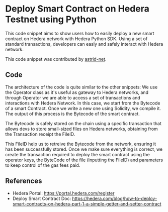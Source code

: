 # Deploy Smart Contract on Hedera Testnet using Python

This code snippet aims to show users how to easily deploy a new smart contract on Hedera network with Hedera Python SDK. Using a set of standard transactions, developers can easly and safely interact with Hedera network.

This code snippet was contributed by [astrid-net](https://github.com/astrid-net).

## Code

The architecture of the code is quite similar to the other snippets: We use the Operator class as it's useful as gateway to Hedera networks, and through Operator we are able to access a set of transactions and interactions with Hedera Network. In this case, we start from the Bytecode of a smart Contract. Once we write a new one using Solidity, we compile it. The output of this process is the Bytecode of the smart contract. 

The Bytecode is safely stored on the chain using a specific transaction that allows devs to store small-sized files on Hedera networks, obtaining from the Transaction receipt the FileID. 

This FileID help us to retreive the Bytecode from the network, ensuring it has been successfully stored. Once we make sure everything is correct, we create the transaction required to deploy the smart contract using the operator keys, the ByteCode of the file (inputting the FileID) and parameters to keep control of the gas fees paid.

## References

- Hedera Portal: https://portal.hedera.com/register
- Deploy Smart Contract Doc: https://hedera.com/blog/how-to-deploy-smart-contracts-on-hedera-part-1-a-simple-getter-and-setter-contract
